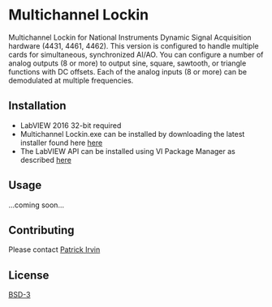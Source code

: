 # Multichannel Lockin

Multichannel Lockin for National Instruments Dynamic Signal Acquisition hardware (4431, 4461, 4462). This version is configured to handle multiple cards for simultaneous, synchronized AI/AO. You can configure a number of analog outputs (8 or more) to output sine, square, sawtooth, or triangle functions with DC offsets. Each of the analog inputs (8 or more) can be demodulated at multiple frequencies.

## Installation
- LabVIEW 2016 32-bit required
- Multichannel Lockin.exe can be installed by downloading the latest installer found here [here](https://github.com/levylabpitt/Multichannel-Lockin/releases/latest)
- The LabVIEW API can be installed using VI Package Manager as described [here](https://levylabpitt.github.io/)

## Usage

...coming soon...

## Contributing

Please contact [Patrick Irvin](p.irvin@levylab.org)

## License

[BSD-3](https://opensource.org/licenses/BSD-3-Clause)
